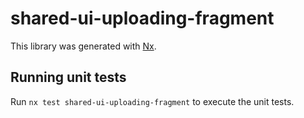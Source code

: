# shared-ui-uploading-fragment

This library was generated with [Nx](https://nx.dev).

## Running unit tests

Run `nx test shared-ui-uploading-fragment` to execute the unit tests.
